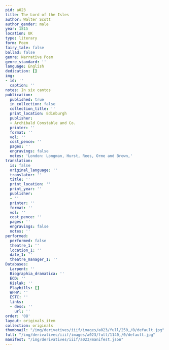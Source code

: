 ```yaml
---
pid: a023
title: The Lord of the Isles
author: Walter Scott
author_gender: male
year: 1815
location: UK
type: literary
form: Poem
fairy_tale: false
ballad: false
genre: Narrative Poem
genre_standard: ''
language: English
dedication: []
img:
- id: ''
  caption: ''
notes: In six cantos
publication:
  published: true
  in_collection: false
  collection_title: ''
  print_location: Edinburgh
  publisher:
  - Archibald Constable and Co.
  printer: ''
  format: ''
  vol: ''
  cost_pence: ''
  pages: ''
  engravings: false
  notes: 'London: Longman, Hurst, Rees, Orme and Brown,'
translation:
  is: false
  original_language: ''
  translator: ''
  title: ''
  print_location: ''
  print_year: ''
  publisher:
  - ''
  printer: ''
  format: ''
  vol: ''
  cost_pence: ''
  pages: ''
  engravings: false
  notes: ''
performed:
  performed: false
  theatre_1: ''
  location_1: ''
  date_1: ''
  theatre_manager_1: ''
Databases:
  Larpent: ''
  Biographia_dramatica: ''
  ECD: ''
  Kislak: ''
  Playbills: []
  WPHP: ''
  ESTC: ''
  links:
  - desc: ''
    url: ''
order: '08'
layout: originals_item
collection: originals
thumbnail: "/img/derivatives/iiif/images/a023/full/250,/0/default.jpg"
full: "/img/derivatives/iiif/images/a023/full/1140,/0/default.jpg"
manifest: "/img/derivatives/iiif/a023/manifest.json"
---
```

